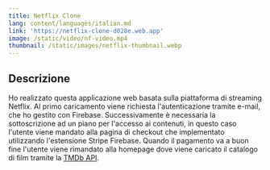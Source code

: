 ```yaml
---
title: Netflix Clone
lang: content/languages/italian.md
link: 'https://netflix-clone-d028e.web.app'
image: /static/video/nf-video.mp4
thumbnail: /static/images/netflix-thumbnail.webp
---
```


## Descrizione

Ho realizzato questa applicazione web basata sulla piattaforma di streaming Netflix. Al primo caricamento viene richiesta l'autenticazione tramite e-mail, che ho gestito con Firebase. Successivamente è necessaria la sottoscrizione ad un piano per l'accesso ai contenuti, in questo caso l'utente viene mandato alla pagina di checkout che implementato utilizzando l'estensione Stripe Firebase. Quando il pagamento va a buon fine l'utente viene rimandato alla homepage dove viene caricato il catalogo di film tramite la [TMDb API](https://developer.themoviedb.org/reference/intro/getting-started "TMDb APi").
